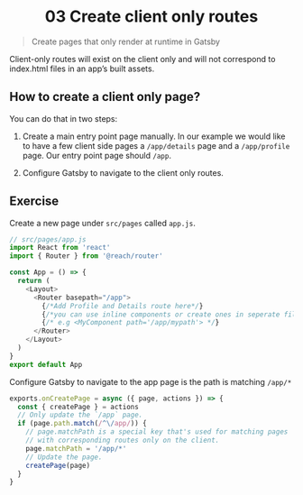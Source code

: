 <h1 align="center">03 Create client only routes</h1>

> Create pages that only render at runtime in Gatsby

Client-only routes will exist on the client only and will not correspond to index.html files in an app’s built assets.

## How to create a client only page?

You can do that in two steps:

1. Create a main entry point page manually. In our example we would like to have a few client side pages a `/app/details` page and a `/app/profile` page. Our entry point page should `/app`.

2. Configure Gatsby to navigate to the client only routes.

## Exercise

Create a new page under `src/pages` called `app.js`.

```js
// src/pages/app.js
import React from 'react'
import { Router } from '@reach/router'

const App = () => {
  return (
    <Layout>
      <Router basepath="/app">
        {/*Add Profile and Details route here*/}
        {/*you can use inline components or create ones in seperate files*/}
        {/* e.g <MyComponent path='/app/mypath'> */}
      </Router>
    </Layout>
  )
}
export default App
```

Configure Gatsby to navigate to the app page is the path is matching `/app/*`

```js
exports.onCreatePage = async ({ page, actions }) => {
  const { createPage } = actions
  // Only update the `/app` page.
  if (page.path.match(/^\/app/)) {
    // page.matchPath is a special key that's used for matching pages
    // with corresponding routes only on the client.
    page.matchPath = '/app/*'
    // Update the page.
    createPage(page)
  }
}
```
